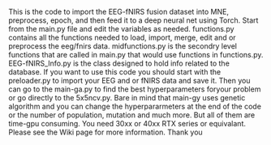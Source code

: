 This is the code to import the EEG-fNIRS fusion dataset into MNE, preprocess, epoch, and then feed it to a deep neural net using Torch.
Start from the main.py file and edit the variables as needed.
functions.py contains all the functions needed to load, import, merge, edit and or preprocess the eeg/fnirs data.
midfunctions.py is the secondry level functions that are called in main.py that would use  functions in functions.py.
EEG-fNIRS_Info.py is the class designed to hold info related to the database.
If you want to use this code you should start with the preloader.py to import your EEG and or fNIRS data and save it. Then you can go to the main-ga.py to find the best hyperparameters foryour problem or go directly to the 5x5ncv.py. Bare in mind that main-gy uses genetic algorithm and you can change the hyperpararmeters at the end of the code or the number of population, mutation and much more. But all of them are time-gpu consuming. You need 30xx or 40xx RTX series or equivalant. 
Please see the Wiki page for more information.
Thank you
